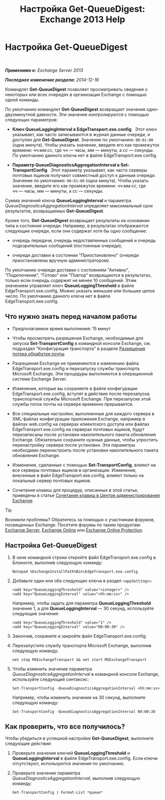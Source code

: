 ﻿---
title: 'Настройка Get-QueueDigest: Exchange 2013 Help'
TOCTitle: Настройка Get-QueueDigest
ms:assetid: f730c520-4ba5-4a15-8846-132bff500bb8
ms:mtpsurl: https://technet.microsoft.com/ru-ru/library/Dn505733(v=EXCHG.150)
ms:contentKeyID: 59636083
ms.date: 04/30/2018
mtps_version: v=EXCHG.150
ms.translationtype: HT
---

# Настройка Get-QueueDigest

 

_**Применимо к:** Exchange Server 2013_

_**Последнее изменение раздела:** 2014-12-16_

Командлет **Get-QueueDigest** позволяет просматривать сведения о некоторых или всех очередях в организации Exchange с помощью одной команды.

По умолчанию командлет **Get-QueueDigest** возвращает значения одно-двухминутной давности. Эти значения контролируются с помощью следующих параметров:

  - **Ключ QueueLoggingInterval в EdgeTransport.exe.config**   Этот ключ указывает, как часто записываются в журнал данные очереди, и доступен для **Get-QueueDigest**. Значение по умолчанию: `00:01:00` (одна минута). Чтобы указать значение, введите его как промежуток времени: *чч:мм:сс*, где *чч* — часы, *мм* — минуты, а *сc* — секунды. По умолчанию данного ключа нет в файле EdgeTransport.exe.config.

  - **Параметр QueueDiagnosticsAggregationInterval в Set-TransportConfig**   Этот параметр указывает, как часто серверы почтовых ящиков получают совместный доступ к данным очереди. Значение по умолчанию: `00:01:00` (одна минута). Чтобы указать значение, введите его как промежуток времени: *чч:мм:сс*, где *чч* — часы, *мм* — минуты, а *сc* — секунды.

Сумма значений ключа **QueueLoggingInterval** и параметра *QueueDiagnosticsAggregationInterval* определяет максимальный срок результатов, возвращаемых **Get-QueueDigest**.

Кроме того, **Get-QueueDigest** возвращает результаты на основании типа и состояния очереди. Например, в результатах отображаются следующие очереди, если они содержат хотя бы одно сообщение:

  - очередь передачи, очередь недоставленных сообщений и очередь подозрительных сообщений (постоянные очереди);

  - очереди доставки в состоянии "Приостановлено" (очереди приостановлены вручную администратором).

По умолчанию очереди доставки с состоянием "Активно", "Подключение", "Готово" или "Повтор" возвращаются в результатах, только если очередь содержит не менее 10 сообщений. Этим значением управляет ключ **QueueLoggingThreshold** в файле EdgeTransport.exe.config. Можно указать меньшее или большее целое число. По умолчанию данного ключа нет в файле EdgeTransport.exe.config.

## Что нужно знать перед началом работы

  - Предполагаемое время выполнения: 15 минут

  - Чтобы просмотреть разрешения Exchange, необходимые для запуска **Set-TransportConfig** в командной консоли Exchange, см. подраздел "Конфигурация транспорта" в разделе [Разрешения потока обработки почты](mail-flow-permissions-exchange-2013-help.md).

  - Разрешения Exchange не применяются к изменению файла EdgeTransport.exe.config и перезапуску службы транспорта Microsoft Exchange. Эти процедуры выполняются в операционной системе Exchange Server.

  - Изменения, которые вы сохраняете в файле конфигурации EdgeTransport.exe.config, вступят в действие после перезапуска транспортной службы Microsoft Exchange. При перезапуске этой службы поток почты на сервере временно прерывается.

  - Все специальные настройки, выполненные для каждого сервера в XML-файлах конфигурации приложения Exchange, например в файлах web.config на серверах клиентского доступа или файлах EdgeTransport.exe.config на серверах почтовых ящиков, будут перезаписаны после установки накопительного пакета обновления Exchange. Обязательно сохраните нужные данные, чтобы упростить перенастройку сервера после установки. Эти параметры необходимо перенастроить после установки накопительного пакета обновления Exchange.

  - Изменения, сделанные с помощью **Set-TransportConfig**, влияют на все серверы почтовых ящиков в организации. Изменения, внесенные в файл EdgeTransport.exe.config, влияют только на локальный сервер почтовых ящиков.

  - Сочетания клавиш для процедур, описанных в этой статье, приведены в статье [Сочетания клавиш в Центре администрирования Exchange](keyboard-shortcuts-in-the-exchange-admin-center-exchange-online-protection-help.md).

> [!TIP]  
> Возникли проблемы? Обратитесь за помощью к участникам форумов, посвященных Exchange. Посетите форумы по таким продуктам: <a href="https://go.microsoft.com/fwlink/p/?linkid=60612">Exchange Server</a>, <a href="https://go.microsoft.com/fwlink/p/?linkid=267542">Exchange Online</a> или <a href="https://go.microsoft.com/fwlink/p/?linkid=285351">Exchange Online Protection</a>.


## Настройка Get-QueueDigest

1.  В окне командной строки откройте файл EdgeTransport.exe.config в Блокноте, выполнив следующую команду:
    
        Notepad %ExchangeInstallPath%Bin\EdgeTransport.exe.config

2.  Добавьте один или оба следующих ключа в раздел `<appSettings>`.
    
        <add key="QueueLoggingThreshold" value="<integer>" />
        <add key="QueueLoggingInterval" value="<hh:mm:ss>" />
    
    Например, чтобы задать для параметра **QueueLoggingThreshold** значение 1, а для **QueueLoggingInterval** — 30 секунд, используйте следующие значения:
    
        <add key="QueueLoggingThreshold" value="1" />
        <add key="QueueLoggingInterval" value="00:00:30" />

3.  Закончив, сохраните и закройте файл EdgeTransport.exe.config.

4.  Перезапустите службу транспорта Microsoft Exchange, выполнив следующую команду:
    
        net stop MSExchangeTransport && net start MSExchangeTransport

5.  Чтобы изменить значение параметра *QueueDiagnosticsAggregationInterval* в командной консоли Exchange, используйте следующий синтаксис:
    
        Set-TransportConfig -QueueDiagnosticsAggregationInterval <hh:mm:ss>
    
    Например, чтобы изменить значение на 30 секунд, выполните следующую команду:
    
        Set-TransportConfig -QueueDiagnosticsAggregationInterval 00:00:30

## Как проверить, что все получилось?

Чтобы убедиться в успешной настройке **Get-QueueDigest**, выполните следующие действия:

1.  Проверьте значения ключей **QueueLoggingThreshold** и **QueueLoggingInterval** в файле EdgeTransport.exe.config. Если ключи отсутствуют, используются значения по умолчанию.

2.  Проверьте значение параметра *QueueDiagnosticsAggregationInterval*, выполнив следующую команду:
    
        Get-TransportConfig | Format-List *queue*

